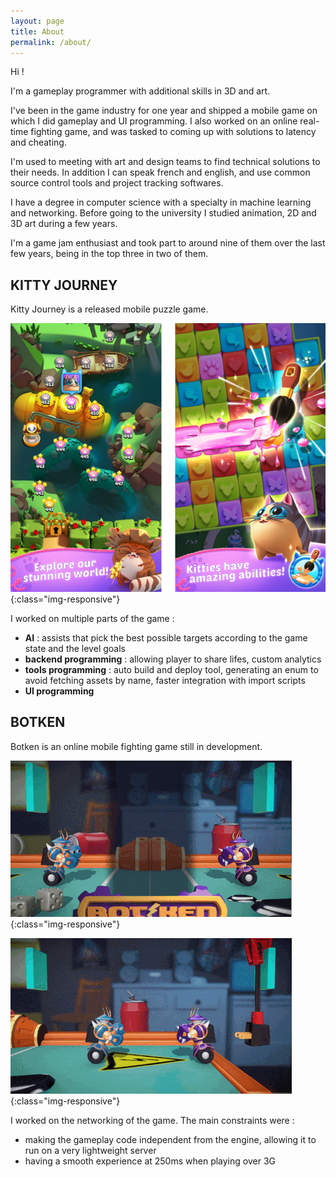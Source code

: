 ```yaml
---
layout: page
title: About
permalink: /about/
---
```


Hi !

I'm a gameplay programmer with additional skills in 3D and art.

I've been in the game industry for one year and shipped a mobile game on which I did gameplay and UI programming.
I also worked on an online real-time fighting game, and was tasked to coming up with solutions to latency and cheating.

I'm used to meeting with art and design teams to find technical solutions to their needs.
In addition I can speak french and english, and use common source control tools and project tracking softwares.

I have a degree in computer science with a specialty in machine learning and networking.
Before going to the university I studied animation, 2D and 3D art during a few years.

I'm a game jam enthusiast and took part to around nine of them over the last few years, being in the top three in two of them.

## KITTY JOURNEY

Kitty Journey is a released mobile puzzle game.

![kitty-journey](/static/img/kj.jpg){:class="img-responsive"}

I worked on multiple parts of the game :
- **AI** : assists that pick the best possible targets according to the game state and the level goals
- **backend programming** : allowing player to share lifes, custom analytics
- **tools programming** : auto build and deploy tool, generating an enum to avoid fetching assets by name, faster integration with import scripts
- **UI programming**

## BOTKEN

Botken is an online mobile fighting game still in development.

![botken-1](/static/img/gj_botken_1.gif){:class="img-responsive"}

![botken-2](/static/img/gj_botken_2.gif){:class="img-responsive"}

I worked on the networking of the game.
The main constraints were :
* making the gameplay code independent from the engine, allowing it to run on a very lightweight server
* having a smooth experience at 250ms when playing over 3G
